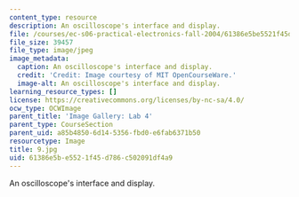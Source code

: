 ```yaml
---
content_type: resource
description: An oscilloscope's interface and display.
file: /courses/ec-s06-practical-electronics-fall-2004/61386e5be5521f45d786c502091df4a9_9.jpg
file_size: 39457
file_type: image/jpeg
image_metadata:
  caption: An oscilloscope's interface and display.
  credit: 'Credit: Image courtesy of MIT OpenCourseWare.'
  image-alt: An oscilloscope's interface and display.
learning_resource_types: []
license: https://creativecommons.org/licenses/by-nc-sa/4.0/
ocw_type: OCWImage
parent_title: 'Image Gallery: Lab 4'
parent_type: CourseSection
parent_uid: a85b4850-6d14-5356-fbd0-e6fab6371b50
resourcetype: Image
title: 9.jpg
uid: 61386e5b-e552-1f45-d786-c502091df4a9
---
```

An oscilloscope's interface and display.
